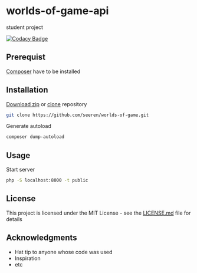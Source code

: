 # worlds-of-game-api
student project

[![Codacy Badge](https://api.codacy.com/project/badge/Grade/bbbbd22c43a24ca2b21e0827755dbc61)](https://www.codacy.com/manual/pitchounvivi/worlds-of-game-api?utm_source=github.com&amp;utm_medium=referral&amp;utm_content=pitchounvivi/worlds-of-game-api&amp;utm_campaign=Badge_Grade)


## Prerequist
[Composer](https://getcomposer.org/) have to be installed

## Installation
[Download zip](https://github.com/seeren/worlds-of-game/archive/master.zip) or [clone](https://git-scm.com/downloads) repository
```bash
git clone https://github.com/seeren/worlds-of-game.git
```
Generate autoload
```bash
composer dump-autoload
```

## Usage
Start server
```bash
php -S localhost:8000 -t public
```



## License

This project is licensed under the MIT License - see the [LICENSE.md](LICENSE.md) file for details

## Acknowledgments

* Hat tip to anyone whose code was used
* Inspiration
* etc
